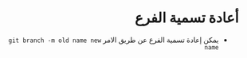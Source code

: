 # <div dir=rtl>أعادة تسمية الفرع</dir>

<div dir=rtl>

* يمكن إعادة تسمية الفرع عن طريق الامر `git branch -m old name new name`
</dir>
